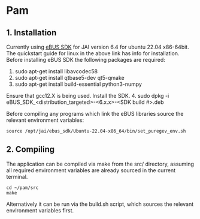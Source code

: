 # Pam

## 1. Installation
Currently using [eBUS SDK](https://www.jai.com/support-software/ubuntu-x86) for JAI version 6.4 for ubuntu 22.04 x86-64bit. The quickstart guide for linux in the above link has info for installation. Before installing eBUS SDK the following packages are required:
1. sudo apt-get install libavcodec58
2. sudo apt-get install qtbase5-dev qt5-qmake
3. sudo apt-get install build-essential python3-numpy

Ensure that gcc12.X is being used. Install the SDK.
4. sudo dpkg -i eBUS_SDK_<distribution_targeted>-<6.x.x>-<SDK build #>.deb

Before compiling any programs which link the eBUS libraries source the relevant environment variables:
```
source /opt/jai/ebus_sdk/Ubuntu-22.04-x86_64/bin/set_puregev_env.sh
```

## 2. Compiling
The application can be compiled via make from the src/ directory, assuming all required environment variables are already sourced in the current terminal.
```
cd ~/pam/src
make
```
Alternatively it can be run via the build.sh script, which sources the relevant environment variables first.